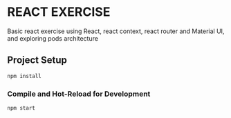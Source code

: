 # REACT EXERCISE

Basic react exercise using React, react context, react router and Material UI, and exploring pods architecture

## Project Setup

```sh
npm install
```

### Compile and Hot-Reload for Development

```sh
npm start
```
